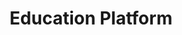 ---
title: "Education Platform"
description: "Online learning management system"
image: "/images/blog-2.jpg"
category: "Website"
--- 